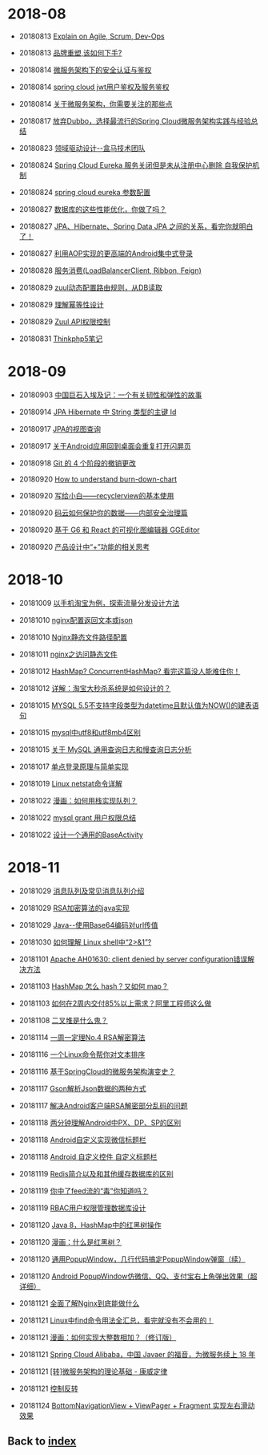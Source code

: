 # 2018-08
- 20180813 [Explain on Agile, Scrum, Dev-Ops](https://www.cnblogs.com/JackMa/p/5267553.html)
- 20180813 [品牌重塑,该如何下手?](https://mp.weixin.qq.com/s/AObb2yJwxz5Is3O6fopCaw)
- 20180814 [微服务架构下的安全认证与鉴权](https://blog.csdn.net/jessise_zhan/article/details/80130532)
- 20180814 [spring cloud jwt用户鉴权及服务鉴权](https://blog.csdn.net/luwei42768/article/details/79312867)
- 20180814 [关于微服务架构，你需要关注的那些点](https://mp.weixin.qq.com/s/OcKXrCQBxETxTNvXnNNaLw)
- 20180817 [放弃Dubbo，选择最流行的Spring Cloud微服务架构实践与经验总结](https://my.oschina.net/u/3677020/blog/1570248)

- 20180823 [领域驱动设计--盒马技术团队](https://mp.weixin.qq.com/s/c_5QUFu778NM67gNSrzvqA)
- 20180824 [Spring Cloud Eureka 服务关闭但是未从注册中心删除 自我保护机制](https://www.cnblogs.com/hfultrastrong/p/8623288.html)
- 20180824 [spring cloud eureka 参数配置](https://www.jianshu.com/p/e2bebfb0d075)

- 20180827 [数据库的这些性能优化，你做了吗？](https://mp.weixin.qq.com/s/TKnFxcz3OEeEv2eobSLaBQ)
- 20180827 [JPA、Hibernate、Spring Data JPA 之间的关系，看完你就明白了！](https://mp.weixin.qq.com/s/0O8Lt5qU31z8cc_rQZPbiA)
- 20180827 [利用AOP实现的更高端的Android集中式登录](https://mp.weixin.qq.com/s/8vrZLfoLGz045iQx4ehHdA)
- 20180828 [服务消费(LoadBalancerClient, Ribbon, Feign)](https://www.jianshu.com/p/562045489d9d)
- 20180829 [zuul动态配置路由规则，从DB读取](https://blog.csdn.net/tianyaleixiaowu/article/details/77933295?locationNum=5&fps=1)
- 20180829 [理解幂等性设计](http://www.cnblogs.com/weidagang2046/archive/2011/06/04/2063696.html)
- 20180829 [Zuul API权限控制](https://www.cnblogs.com/hyhnet/p/8097641.html)
- 20180831 [Thinkphp5笔记](http://www.thinkphp.cn/topic/48029.html)

# 2018-09
- 20180903 [中国巨石入埃及记：一个有关韧性和弹性的故事](http://finance.sina.com.cn/zl/china/2018-09-03/zl-ihiqtcan0826520.shtml)

- 20180914 [JPA Hibernate 中 String 类型的主键 Id](https://www.jianshu.com/p/5d3b8f13de8f)

- 20180917 [JPA的视图查询](https://blog.csdn.net/chaijunkun/article/details/8442406)
- 20180917 [关于Android应用回到桌面会重复打开闪屏页](https://www.jianshu.com/p/b202690b7d96)
- 20180918 [Git 的 4 个阶段的撤销更改](https://mp.weixin.qq.com/s/_fbkqgEtYGxttWWip8Esjw)

- 20180920 [How to understand burn-down-chart](https://www.jianshu.com/p/c59e2f6d861c?winzoom=1)
- 20180920 [写给小白——recyclerview的基本使用](https://www.jianshu.com/p/bb6b029de04f)
- 20180920 [码云如何保护你的数据——内部安全治理篇](https://mp.weixin.qq.com/s/mtiEt7WVirJlaZ7M3hRVcA)
- 20180920 [基于 G6 和 React 的可视化图编辑器 GGEditor](https://mp.weixin.qq.com/s/sd7Yhwepsg75M6aBLgKRmQ)
- 20180920 [产品设计中“+”功能的相关思考](https://mp.weixin.qq.com/s/kmQnyP24jLQrRnmD7evevA)

# 2018-10
- 20181009 [以手机淘宝为例，探索流量分发设计方法](https://mp.weixin.qq.com/s/oGvTb1eY3yrgJE90I5IBRQ)
- 20181010 [nginx配置返回文本或json](https://www.cnblogs.com/freeweb/p/5944894.html)
- 20181010 [Nginx静态文件路径配置](https://blog.csdn.net/spark_csdn/article/details/80836326)
- 20181011 [nginx之访问静态文件](https://www.cnblogs.com/yuan-yuan/p/4892301.html)
- 20181012 [HashMap? ConcurrentHashMap? 看完这篇没人能难住你！](https://my.oschina.net/crossoverjie/blog/1861138)
- 20181012 [详解：淘宝大秒杀系统是如何设计的？](https://my.oschina.net/u/3972077/blog/2231326)

- 20181015 [MYSQL 5.5不支持字段类型为datetime且默认值为NOW()的建表语句](https://blog.csdn.net/qq_37929849/article/details/78507210)
- 20181015 [mysql中utf8和utf8mb4区别](https://www.cnblogs.com/beyang/p/7580814.html)
- 20181015 [关于 MySQL 通用查询日志和慢查询日志分析](https://mp.weixin.qq.com/s/SL4dsWnJ4oIV2DHBYOulvA)
- 20181017 [单点登录原理与简单实现](https://blog.csdn.net/u011277123/article/details/53404269)
- 20181019 [Linux netstat命令详解](https://mp.weixin.qq.com/s/zApKruVMHOM1ebfOKqmO6g)

- 20181022 [漫画：如何用栈实现队列？](https://mp.weixin.qq.com/s/IiOUgS5jZ6pgVqUAJHwNKg)
- 20181022 [mysql grant 用户权限总结](https://blog.csdn.net/anzhen0429/article/details/78296814)
- 20181022 [设计一个通用的BaseActivity](https://blog.csdn.net/qq_25749749/article/details/81567766)

# 2018-11
- 20181029 [消息队列及常见消息队列介绍](http://www.cnblogs.com/Terry-Wu/p/7644279.html)
- 20181029 [RSA加密算法的java实现](https://blog.csdn.net/cz0217/article/details/78426733)
- 20181029 [Java--使用Base64编码对url传值](https://blog.csdn.net/qq_36411874/article/details/79624739)
- 20181030 [如何理解 Linux shell中“2>&1”?](https://mp.weixin.qq.com/s/-9uO7lc_xfvpZxEsaez7HQ)
- 20181101 [Apache AH01630: client denied by server configuration错误解决方法](https://www.linuxidc.com/Linux/2017-02/140103.htm)
- 20181103 [HashMap 怎么 hash？又如何 map？](https://mp.weixin.qq.com/s/ev62FoC1eb1tm6EiHfKHuw)
- 20181103 [如何在2周内交付85%以上需求？阿里工程师这么做](https://mp.weixin.qq.com/s/M0S0sxJy3oxhgsyqTcLpaQ)

- 20181108 [二叉堆是什么鬼？](https://mp.weixin.qq.com/s/VlGCOaSjM4NS_ZloQuhwLA)

- 20181114 [一周一定理No.4 RSA解密算法](https://mp.weixin.qq.com/s/TOdQT0WZogTDhCz_WfURNw)
- 20181116 [一个Linux命令帮你对文本排序](https://mp.weixin.qq.com/s/I6bH30AOionkI76JxO0JJw)
- 20181116 [基于SpringCloud的微服务架构演变史？](https://mp.weixin.qq.com/s/nLjmWGa0OyueddiV_a13Eg)
- 20181117 [Gson解析Json数据的两种方式](https://blog.csdn.net/huplion/article/details/78984977)
- 20181117 [解决Android客户端RSA解密部分乱码的问题](https://blog.csdn.net/totcw/article/details/72820444)
- 20181118 [两分钟理解Android中PX、DP、SP的区别](https://blog.csdn.net/donkor_/article/details/77680042)
- 20181118 [Android自定义实现微信标题栏](https://www.cnblogs.com/cxyc/p/5377873.html)
- 20181118 [Android 自定义控件 自定义标题栏](https://blog.csdn.net/plain_maple/article/details/52651171)

- 20181119 [Redis简介以及和其他缓存数据库的区别](https://blog.csdn.net/xlgen157387/article/details/60761232/)
- 20181119 [你中了feed流的“毒”你知道吗？](https://mp.weixin.qq.com/s/VUgW5eAjb9z9YuRiypiddA)
- 20181119 [RBAC用户权限管理数据库设计](https://www.cnblogs.com/hellokitty1/p/5916070.html)
- 20181120 [Java 8，HashMap中的红黑树操作](https://mp.weixin.qq.com/s/l7Dg5TwfQCHZjjxMPJuAFw)
- 20181120 [漫画：什么是红黑树？](https://mp.weixin.qq.com/s/jz1ajDUygZ7sXLQFHyfjWA)
- 20181120 [通用PopupWindow，几行代码搞定PopupWindow弹窗（续）](https://www.jianshu.com/p/46d13fe78099)
- 20181120 [Android PopupWindow仿微信、QQ、支付宝右上角弹出效果（超详细）](https://www.jianshu.com/p/2adaa6a5f85f)
- 20181121 [全面了解Nginx到底能做什么](https://mp.weixin.qq.com/s/MBaitxypCJg3PYUpk_iijQ)
- 20181121 [Linux中find命令用法全汇总，看完就没有不会用的！](https://mp.weixin.qq.com/s/hGijCrOdVbZdd7tt129K8Q)
- 20181121 [漫画：如何实现大整数相加？（修订版）](https://mp.weixin.qq.com/s/GXclPfm_L2kIGAjgLSPX5g)
- 20181121 [Spring Cloud Alibaba，中国 Javaer 的福音，为微服务续上 18 年](https://mp.weixin.qq.com/s/jArp9LUnLv9jveh9qTndfA)
- 20181121 [[转]微服务架构的理论基础 - 康威定律](https://www.cnblogs.com/gudi/p/6685474.html)
- 20181121 [控制反转](https://baike.baidu.com/item/%E6%8E%A7%E5%88%B6%E5%8F%8D%E8%BD%AC/1158025)
- 20181124 [BottomNavigationView + ViewPager + Fragment 实现左右滑动效果](https://www.jianshu.com/p/3fe2d34770e5)

## Back to [index](./index.md)